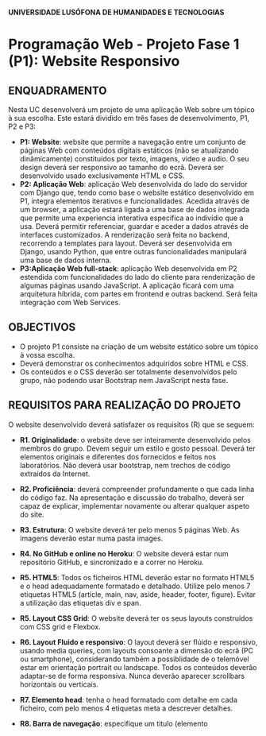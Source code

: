 **UNIVERSIDADE LUSÓFONA DE HUMANIDADES E TECNOLOGIAS**
 
# Programação Web - Projeto Fase 1 (P1): Website Responsivo 

## ENQUADRAMENTO
Nesta UC desenvolverá um projeto de uma aplicação Web sobre um tópico à sua escolha. Este estará dividido em três fases de desenvolvimento, P1, P2 e P3:
* **P1: Website**: website que permite a navegação entre um conjunto de páginas Web com conteúdos digitais estáticos (não se atualizando dinâmicamente) constituídos por texto, imagens, video e audio. O seu design deverá ser responsivo ao tamanho do ecrã. Deverá ser desenvolvido usado exclusivamente HTML e CSS.
* **P2: Aplicação Web**: aplicação Web desenvolvida do lado do servidor com Django que, tendo como base o website estático desenvolvido em P1, integra elementos iterativos e funcionalidades. Acedida através de um browser, a aplicação estará ligada a uma base de dados integrada que permite uma experiencia interativa especifica ao indivídio que a usa. Deverá permitir referenciar, guardar e aceder a dados através de interfaces customizados. A renderização será feita no backend, recorrendo a templates para layout. Deverá ser desenvolvida em Django, usando Python, que entre outras funcionalidades manipulará uma base de dados interna. 
* **P3:Aplicação Web full-stack**: aplicação Web desenvolvida em P2 estendida com funcionalidades do lado do cliente para renderização de algumas páginas usando JavaScript. A aplicação ficará com uma arquitetura híbrida, com partes em frontend e outras backend. Será feita integração com Web Services.

## OBJECTIVOS
* O projeto P1 consiste na criação de um website estático sobre um tópico à vossa escolha.
* Deverá demonstrar os conhecimentos adquiridos sobre HTML e CSS.  
* Os conteúdos e o CSS deverão ser totalmente desenvolvidos pelo grupo, não podendo usar Bootstrap nem JavaScript nesta fase.

## REQUISITOS PARA REALIZAÇÃO DO PROJETO
O website desenvolvido deverá satisfazer os requisitos (R) que se seguem:

* **R1.	Originalidade**: o website deve ser inteiramente desenvolvido pelos membros do grupo. Devem seguir um estilo e gosto pessoal. Deverá ter elementos originais e diferentes dos fornecidos e feitos nos laboratórios. Não deverá usar bootstrap, nem trechos de código extraídos da Internet.
* **R2.	Proficiência**: deverá compreender profundamente o que cada linha do código faz. Na apresentação e discussão do trabalho, deverá ser capaz de explicar, implementar novamente ou alterar qualquer aspeto do site.
* **R3.	Estrutura**: O website deverá ter pelo menos 5 páginas Web. As imagens deverão estar numa pasta images.
* **R4.	No GitHub e online no Heroku**: O website deverá estar num repositório GitHub, e sincronizado e a correr no Heroku.
* **R5.	HTML5**: Todos os ficheiros HTML deverão estar no formato HTML5 e o head adequadamente formatado e detalhado. Utilize pelo menos 7 etiquetas HTML5 (article, main, nav, aside, header, footer, figure). Evitar a utilização das etiquetas div e span.
* **R5.	Layout CSS Grid**: O website deverá ter os seus layouts construídos com CSS grid e Flexbox.
* **R6.	Layout Fluido e responsivo**: O layout deverá ser flúido e responsivo, usando media queries, com layouts consoante a dimensão do ecrã (PC ou smartphone), considerando também a possiblidade de o telemóvel estar em orientação portrait ou landscape. Todos os conteúdos deverão adaptar-se de forma responsiva. Nunca deverão aparecer scrollbars horizontais ou verticais.
* **R7. Elemento head**: tenha o head formatado com detalhe em cada ficheiro, com pelo menos 4 etiquetas meta a descrever detalhes.
* **R8. Barra de navegação**: especifique um titulo (elemento <title> do head) e crie um ícone para a barra de navegação.

* **R9. Menu**: Crie um menu de navegação configurando com pseudo-classes os links.
* **R10. CSS**: Deverá usar um único ficheiro CSS externo para estilizar as páginas do website. Deverá utilizar todos os tipos de selectores e deverá fazer composição de seletores. Deverá usar o maior número de propriedades. Os conteúdos das páginas deverão estar estilizados usando CSS, demonstrando todos os conhecimentos adquiridos até agora sobre HTML e CSS. 
* **R11.	Fonte**: Deverá usar uma fonte web Google ( https://fonts.google.com/ ) [1] que disponibiliza uma grande variedade de fontes que funcionam garantidamente [2] em todos os browsers. 
* **R12.	Cores**: Deverá ter uma coerência de estilo em todas as páginas, usando uma palete de cores de forma coerente em todas as páginas.
* **R13.	Imagens documentadas**: Todas as imagens deverão estar dentro duma etiqueta figure e ter uma legenda (figcaption) com um título e hiperlink para a fonte de onde foram retiradas. Nalgumas, inclua detalhes dentro de uma etiqueta HTML `<details>`.
* **R14. Estilização de imagens**: Insira algumas imagens, aplicando a técnica de sobreposição de imagens e texto umas por cima das outras, recorrendo a posições absolutas e relativas. Explore também com a propriedade sticky e fixed, em imagens a colocar no background.
* **R15.	Tamanho de Imagens** cada imagem não deverá exceder 100kB. Deverão ser processadas para ficar pequenas, usando por exemplo o Paint.Net, existindo versões diferentes para desktop e telemóvel.
* **R16.	Tamanho responsivo**: O tamanho das imagens deverá ser devidamente adaptado ao tamanho do navegador para que se veja cada imagem na totalidade, nunca ficando cortada. 
* **R17.	Display flex para imagens**: deverá ter um contentor flex com mais de 5 items com imagens nas quais aplicaa propriedade display:flex para que as imagens fiquem dispostas de forma responsiva.
* **R18.	Animações**: Deverá ter pelo menos duas animações feitas com keyframes.
* **R19. Wordcloud**: Crie uma wordcloud com hiperlinks em algumas das palavras, usando SVG.
* **R20. Icons**: Utilize ícones no website (por exemplo nos menus, títulos, no texto, etc).
* **R21.	Efeitos em imagens**: Estilize imagens através de efeitos CSS.
* **R22.	Videos e áudios**: Deverá incluir vídeos do Youtube através de iframes. Inclua na página sobre este website um vídeo de 2 minutos a mostrar o website (veja detalhes em R30).
* **R23. Formulário**: Crie um formulário explorando os vários tipos de input existentes. Quando submetido deverá ser enviado para um endereço de email. Estilize o formulario usando o CSS.
* **R24.	Links**: Inclua links para outras páginas.
* **R25. Técnicas usadas**: uma das páginas deverá ser sobre o website em si, decrevendo em detalhe as técnicas usadas para desenvolvimento da aplicação. 
* **R26.	Mapa do website**: incluir na página sobre o website o desenho da árvore das páginas do seu website, expansão completa do menu e todos submenus (com tudo aberto).
* **R27.	Layouts**: colocar na página sobre o website uma secção sobre os layouts. Deverá incluir ilustrações e explicar os layouts que definiu para PC e telemóvel (podem ser desenhos de esboços do layout apenas com caixas). Estes deverão ser feitos antes da implementação.
* **R28.	Tabela de inventário**: incluir na página sobre o website uma tabela que lista quantas páginas tem o website, quantas imagens, quantos links externos, quantos vídeos e animações.
* **R29. Técnicas usadas**: Na página sobre o website deverá integrar uma tabela com as técnicas usadas. Deverá detalhar todas as etiquetas HTML5 semânticas usadas, seletores e propriedades CSS, media queries, tipos de display usados, animações, efeitos, etc. Inclua os requisitos técnicos listados neste enunciado. Apresenta-se em baixo um exemplo de parte da tabela:

| Carateristicas | Elementos/técnicas | Exemplos |
| --- | --- | --- |
| Layouts | Usou-se o CSS grid e CSS flexbox para construção de layouts | ... |
| Responsividade | Foram usadas media queries que adaptam o layout para telemovel e PC consoante o tamanho da janela do browser. | ... |
| Seletores | Foram usados seletores de ... | ... |
| Etiquetas | HTML5	main, header, article, footer, figure... |
| Animações | Foram feitas animações usando keyframes que permite … | ... |

* **R30.	Video de apresentação**: Inclua na página sobre este website um vídeo de 2 minutos sem som a mostrar o website, seu layout, mostrar a responsividade deste, técnicas empregues, evidenciando aspectos diferenciadores que empregou. Mostre também o HTML, a sua estrutura, e o ficheiro CSS, explicando alguns seletores e seus efeitos na renderização final. Para fazer o vídeo pode usar por exemplo a aplicação OBS. Carregue o video no Youtube, disponibilizando-o no website num iframe.

* **R31.	Anonimato**: Não deverá haver no projeto nem link referências aos nomes dos autores do projeto, visto haver uma componente de avaliação anónima que será feita pelos pares.
  
## SUBMISSÃO e AVALIAÇÃO

O prazo de entrega do projeto é 12 de abril.

A avaliação do projeto terá duas componentes:
* avaliação pelos docentes, baseada nos requisitos listados anteriormente (60%).
* avaliação por pares, feita por colegas, de acordo com um conjunto de critérios que serão explicitados (40%).
